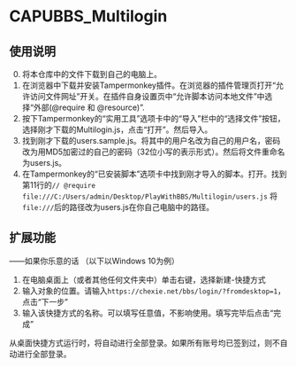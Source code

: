 # CAPUBBS_Multilogin
## 使用说明
0. 将本仓库中的文件下载到自己的电脑上。
0. 在浏览器中下载并安装Tampermonkey插件。在浏览器的插件管理页打开“允许访问文件网址”开关。在插件自身设置页中“允许脚本访问本地文件”中选择“外部(@require 和 @resource)”.
0. 按下Tampermonkey的“实用工具”选项卡中的“导入”栏中的“选择文件”按钮，选择刚才下载的Multilogin.js，点击“打开”。然后导入。
0. 找到刚才下载的users.sample.js。将其中的用户名改为自己的用户名，密码改为用MD5加密过的自己的密码（32位小写的表示形式）。然后将文件重命名为users.js。
0. 在Tampermonkey的“已安装脚本”选项卡中找到刚才导入的脚本。打开。找到第11行的`// @require      file:///C:/Users/admin/Desktop/PlayWithBBS/Multilogin/users.js`
将`file:///`后的路径改为users.js在你自己电脑中的路径。

## 扩展功能
——如果你乐意的话
（以下以Windows 10为例）

1. 在电脑桌面上（或者其他任何文件夹中）单击右键，选择新建-快捷方式
1. 输入对象的位置。请输入`https://chexie.net/bbs/login/?fromdesktop=1`，点击“下一步”
1. 输入该快捷方式的名称。可以填写任意值，不影响使用。填写完毕后点击“完成”

从桌面快捷方式运行时，将自动进行全部登录。如果所有账号均已签到过，则不自动进行全部登录。
